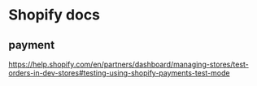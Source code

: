 # Shopify docs

## payment
https://help.shopify.com/en/partners/dashboard/managing-stores/test-orders-in-dev-stores#testing-using-shopify-payments-test-mode
